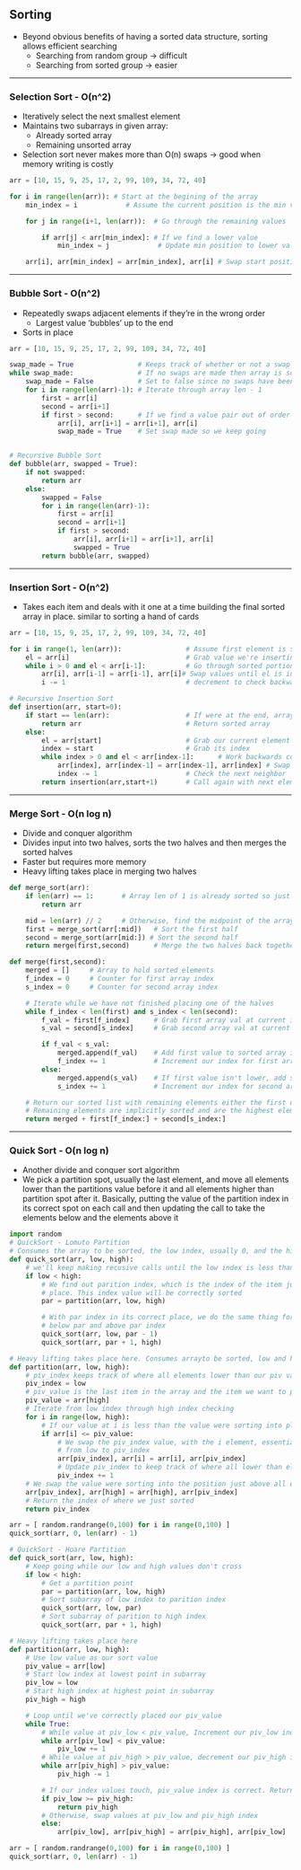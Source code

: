 ## Sorting
- Beyond obvious benefits of having a sorted data structure, sorting allows efficient searching
	- Searching from random group -> difficult
	- Searching from sorted group -> easier
- - - -

### Selection Sort - O(n^2)
- Iteratively select the next smallest element
- Maintains two subarrays in given array:
	- Already sorted array
	- Remaining unsorted array
- Selection sort never makes more than O(n) swaps -> good when memory writing is costly
```python
arr = [10, 15, 9, 25, 17, 2, 99, 109, 34, 72, 40]

for i in range(len(arr)): # Start at the begining of the array
	min_index = i			 # Assume the current position is the min value

	for j in range(i+1, len(arr)):  # Go through the remaining values  

		if arr[j] < arr[min_index]: # If we find a lower value
			min_index = j 			 # Update min position to lower value

	arr[i], arr[min_index] = arr[min_index], arr[i] # Swap start position with min
```
- - - -

### Bubble Sort - O(n^2)
- Repeatedly swaps adjacent elements if they’re in the wrong order
	- Largest value ‘bubbles’ up to the end
- Sorts in place
```python
arr = [10, 15, 9, 25, 17, 2, 99, 109, 34, 72, 40]

swap_made = True 				# Keeps track of whether or not a swap occured
while swap_made:				# If no swaps are made then array is sorted
	swap_made = False			# Set to false since no swaps have been made yet
	for i in range(len(arr)-1):	# Iterate through array len - 1
		first = arr[i]			
		second = arr[i+1]
		if first > second:		# If we find a value pair out of order swap them
			arr[i], arr[i+1] = arr[i+1], arr[i]
			swap_made = True	# Set swap made so we keep going


# Recursive Bubble Sort
def bubble(arr, swapped = True):
	if not swapped:
		return arr
	else:
		swapped = False
		for i in range(len(arr)-1):
			first = arr[i]
			second = arr[i+1]
			if first > second:
				arr[i], arr[i+1] = arr[i+1], arr[i]
				swapped = True
		return bubble(arr, swapped)		

```
- - - -

### Insertion Sort - O(n^2)
- Takes each item and deals with it one at a time building the final sorted array in place.  similar to sorting a hand of cards

```python
arr = [10, 15, 9, 25, 17, 2, 99, 109, 34, 72, 40]   

for i in range(1, len(arr)): 				# Assume first element is sorted 	
	el = arr[i] 							# Grab value we're inserting
	while i > 0 and el < arr[i-1]: 			# Go through sorted portion of array
		arr[i], arr[i-1] = arr[i-1], arr[i]# Swap values until el is in proper place
		i -= 1								# decrement to check backwards neighbor

# Recursive Insertion Sort
def insertion(arr, start=0):
	if start == len(arr):					# If were at the end, arrays sorted
		return arr							# Return sorted array
	else:
		el = arr[start]						# Grab our current element
		index = start						# Grab its index
		while index > 0 and el < arr[index-1]:		# Work backwards comparing el
			arr[index], arr[index-1] = arr[index-1], arr[index] # Swap out of order
			index -= 1						# Check the next neighbor
		return insertion(arr,start+1)		# Call again with next element
```
- - - -

### Merge Sort - O(n log n)
- Divide and conquer algorithm
- Divides input into two halves, sorts the two halves and then merges the sorted halves
- Faster but requires more memory
- Heavy lifting takes place in merging two halves
```python
def merge_sort(arr):
	if len(arr) == 1:		# Array len of 1 is already sorted so just return		
		return arr

	mid = len(arr) // 2		# Otherwise, find the midpoint of the array
	first = merge_sort(arr[:mid])	# Sort the first half
	second = merge_sort(arr[mid:]) # Sort the second half
	return merge(first,second)		# Merge the two halves back together

def merge(first,second):
	merged = []		# Array to hold sorted elements
	f_index = 0		# Counter for first array index
	s_index = 0		# Counter for second array index

	# Iterate while we have not finished placing one of the halves
	while f_index < len(first) and s_index < len(second):
		f_val = first[f_index]		# Grab first array val at current index
		s_val = second[s_index]		# Grab second array val at current index

		if f_val < s_val:
			merged.append(f_val)	# Add first value to sorted array if its lower
			f_index += 1			# Increment our index for first array
		else:
			merged.append(s_val)	# If first value isn't lower, add second to sorted
			s_index += 1			# Increment our index for second array

	# Return our sorted list with remaining elements either the first or second array
	# Remaining elements are implicitly sorted and are the highest elements left
	return merged + first[f_index:] + second[s_index:]
```
- - - -

### Quick Sort - O(n log n)
- Another divide and conquer sort algorithm
- We pick a partition spot, usually the last element, and move all elements lower than the partitions value before it and all elements higher than partition spot after it. Basically,  putting the value of the partition index in its correct spot on each call and then updating the call to take the elements below and the elements above it
```python
import random
# QuickSort - Lomuto Partition
# Consumes the array to be sorted, the low index, usually 0, and the high index
def quick_sort(arr, low, high):
	# we'll keep making recusive calls until the low index is less than high index
	if low < high:
		# We find out parition index, which is the index of the item just sorted into
		# place. This index value will be correctly sorted
		par = partition(arr, low, high)

		# With par index in its correct place, we do the same thing for the values
		# below par and above par index
		quick_sort(arr, low, par - 1)
		quick_sort(arr, par + 1, high)

# Heavy lifting takes place here. Consumes arrayto be sorted, low and high index
def partition(arr, low, high):
	# piv_index keeps track of where all elements lower than our piv value end. We 	# start at the lowest value as our first place to check
	piv_index = low
	# piv_value is the last item in the array and the item we want to put in sorted 	# order
	piv_value = arr[high]
	# Iterate from low index through high index checking
	for i in range(low, high):
		# If our value at i is less than the value were sorting into place 	
		if arr[i] <= piv_value:
			# We swap the piv_index value, with the i element, essentially taking 			# elements lower than our piv_value and placing them all within the range
			# from low to piv_index
			arr[piv_index], arr[i] = arr[i], arr[piv_index]
			# Update piv_index to keep track of where all lower than elements end
			piv_index += 1
	# We swap the value were sorting into the position just above all elements lower 	# than itself
	arr[piv_index], arr[high] = arr[high], arr[piv_index]
	# Return the index of where we just sorted
	return piv_index

arr = [ random.randrange(0,100) for i in range(0,100) ]
quick_sort(arr, 0, len(arr) - 1)

# QuickSort - Hoare Partition
def quick_sort(arr, low, high):
	# Keep going while our low and high values don't cross
	if low < high:
		# Get a partition point
		par = partition(arr, low, high)
		# Sort subarray of low index to parition index
		quick_sort(arr, low, par)
		# Sort subarray of parition to high index
		quick_sort(arr, par + 1, high)

# Heavy lifting takes place here
def partition(arr, low, high):
	# Use low value as our sort value
	piv_value = arr[low]
	# Start low index at lowest point in subarray
	piv_low = low
	# Start high index at highest point in subarray
	piv_high = high

	# Loop until we've correctly placed our piv_value
	while True:
		# While value at piv_low < piv_value, Increment our piv_low index
		while arr[piv_low] < piv_value:
			piv_low += 1
		# While value at piv_high > piv_value, decrement our piv_high index
		while arr[piv_high] > piv_value:
			piv_high -= 1

		# If our index values touch, piv_value index is correct. Return index
		if piv_low >= piv_high:
			return piv_high
		# Otherwise, swap values at piv_low and piv_high index
		else:
			arr[piv_low], arr[piv_high] = arr[piv_high], arr[piv_low]

arr = [ random.randrange(0,100) for i in range(0,100) ]
quick_sort(arr, 0, len(arr) - 1)
```
